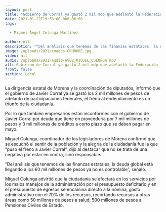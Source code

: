 ```yaml
---
layout: post
title: "Gobierno de Corral ya gastó 2 mil mdp que adelantó la Federación -  Miguel Colunga"
date: 2021-01-22T19:58:00.000-06:00
tags:
  
  - Miguel Ángel Colunga Martínez
  
author: nil
description: "“Del análisis que tenemos de las finanzas estatales, la deuda global está llegando a los 60 mil millones de pesos ya no es controlable”, señaló."
image: /uploads/2021/images-GRHRHRE.jpg
video: nil
audio: /uploads/2021/audio-AV02_MIGUEL_COLUNGA.mp3
alt: Gobierno de Corral ya gastó 2 mil mdp que adelantó la Federación -  Miguel Colunga
front: false
section: Local
---
```


La dirigencia estatal de Morena y la coordinación de diputados, informó que el gobierno de Javier Corral ya se gastó los 2 mil millones de pesos de adelanto de participaciones federales, el freno al endeudamiento es un triunfo de la ciudadanía.

Por lo que también empresarios están inconformes con el gobierno de Javier Corral por deuda que tiene en proveeduría por 7 mil millones de pesos y 3 mil millones de créditos a corto plazo que se deben pagar en mayo. 

Miguel Colunga, coordinador de los legisladores de Morena confirmó que se escuchó el sentir de la población y la alegría de la ciudadanía fue la que “puso el freno a Javier Corral”, dijo al destacar que no se trata de una negativa por estar en contra, sino responsable.

“Del análisis que tenemos de las finanzas estatales, la deuda global está llegando a los 60 mil millones de pesos ya no es controlable”, señaló.

Miguel Colunga advirtió que la ciudadanía se afectará en los servicios por los malos manejos de la administración por el presupuesto deficitario y en el presupuesto de egresos se encamina directo a la nómina, gasto administrativo con el 70% de los recursos, recortando recursos a otras áreas como 50 millones de pesos a salud, 500 millones de pesos a Pensiones Civiles de Estado.